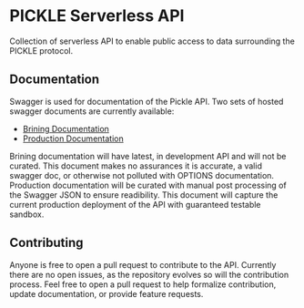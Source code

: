 # PICKLE Serverless API

Collection of serverless API to enable public access to data surrounding the PICKLE protocol.

## Documentation

Swagger is used for documentation of the Pickle API.
Two sets of hosted swagger documents are currently available: 

- [Brining Documentation](http://brining-docs.s3-website-us-west-2.amazonaws.com)
- [Production Documentation](https://docs.pickle-jar.info/)

Brining documentation will have latest, in development API and will not be curated.
This document makes no assurances it is accurate, a valid swagger doc, or otherwise not polluted with OPTIONS documentation.
Production documentation will be curated with manual post processing of the Swagger JSON to ensure readibility.
This document will capture the current production deployment of the API with guaranteed testable sandbox.

## Contributing

Anyone is free to open a pull request to contribute to the API.
Currently there are no open issues, as the repository evolves so will the contribution process.
Feel free to open a pull request to help formalize contribution, update documentation, or provide feature requests.
